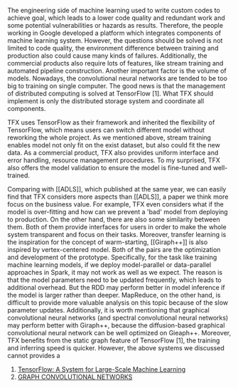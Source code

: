 The engineering side of machine learning used to write custom codes to achieve goal, which leads to a lower code quality and redundant work and some potential vulnerabilities or hazards as results. Therefore, the people working in Google developed a platform which integrates components of machine learning system. However, the questions should be solved is not limited to code quality, the environment difference between training and production also could cause many kinds of failures. Additionally, the commercial products also require lots of features, like stream training and automated pipeline construction. Another important factor is the volume of models. Nowadays, the convolutional neural networks are tended to be too big to training on single computer. The good news is that the management of distributed computing is solved at TensorFlow [1]. What TFX should implement is only the distributed storage system and coordinate all components.

TFX uses TensorFlow as their framework and inherited the flexibility of TensorFlow, which means users can switch different model without reworking the whole project. As we mentioned above, stream training enables model not only fit on the exist dataset, but also could fit the new data. As a commercial product, TFX also provides uniform interface and error handling, resource management procedures. To my surprised, TFX also offers the model validation to ensure the model is fine-tuned and well-trained. 

Comparing with [[ADLS]], which published at the same year, we can easily find that TFX considers more aspects than [[ADLS]], a paper we think more focus on the business value. For example, TFX even considers what if the model is over-fitting and how can we prevent a 'bad' model from deploying to production. On the other hand, there are also some similarity between them. Both of them provide interfaces for users in order to make the whole system transparent and focus on their tasks. Moreover, transfer learning is the inspiration for the concept of warm-starting, [[Giraph++]] is also inspired by vertex-centered model. Both of the pairs are the optimization and development of the prototype. Specifically, for the task like training machine learning models, if we deploy model-parallel or data-parallel approaches in Spark, it may not work as well as we expect. The reason is that the model parameters need to be updated frequently, which leads to additional overhead. But the RDD may perform better in model inference if the model is larger rather than deeper. MapReduce, on the other hand, is difficult to provide more valuable analysis on this topic because of the slow parameter updates. Additionally, it is worth mentioning that graphical convolutional neural networks (and spectral convolutional neural networks) may perform better with Giraph++, because the diffusion-based graphical convolutional neural network can be well optimized on Gieaph++. Moreover, TFX benefits from the static graph feature of TensorFlow [1], the training and inferring speed is quicker. However, the above systems we discussed cannot provides a 


1. [TensorFlow: A System for Large-Scale Machine Learning](https://www.usenix.org/conference/osdi16/technical-sessions/presentation/abadi)
2. [GRAPH CONVOLUTIONAL NETWORKS](https://tkipf.github.io/graph-convolutional-networks/)